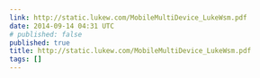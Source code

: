 ```yaml
---
link: http://static.lukew.com/MobileMultiDevice_LukeWsm.pdf
date: 2014-09-14 04:31 UTC
# published: false
published: true
title: http://static.lukew.com/MobileMultiDevice_LukeWsm.pdf
tags: []
---
```



